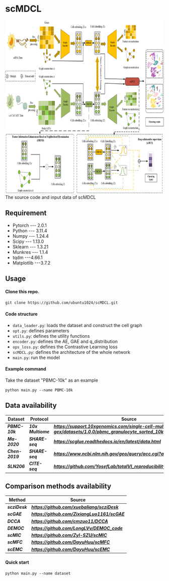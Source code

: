 # scMDCL
<img src="Model image/The architecture of scMDCL.png" width="900" height="550" />
The source code and input data of scMDCL

## Requirement
- Pytorch --- 2.0.1
- Python --- 3.11.4
- Numpy --- 1.24.4
- Scipy --- 1.13.0
- Sklearn --- 1.3.21
- Munkres --- 1.1.4
- tqdm ---4.66.1
- Matplotlib ---3.7.2

## Usage
#### Clone this repo.
```
git clone https://github.com/ubuntu1024/scMDCL.git
```

#### Code structure
- ```data_loader.py```: loads the dataset and construct the cell graph
- ```opt.py```: defines parameters
- ```utils.py```: defines the utility functions
- ```encoder.py```: defines the AE, GAE and q_distribution
- ```ops_loss.py```: defines the Contrastive Learning loss
- ```scMDCL.py```: defines the architecture of the whole network
- ```main.py```: run the model

#### Example command
Take the dataset "PBMC-10k" as an example
```
python main.py --name PBMC-10k
```

## Data availability
|  Dataset              | Protocol   | Source |
| --------------------------- | ----------------------- | ----------------------- |
| ***PBMC-10k***             | ***10x Multiome***      | ***https://support.10xgenomics.com/single-cell-multiome-atac-gex/datasets/1.0.0/pbmc_granulocyte_sorted_10k*** |
| ***Ma-2020***             | ***SHARE-seq*** | ***https://scglue.readthedocs.io/en/latest/data.html***        |
| ***Chen-2019***          | ***SHARE-seq***      | ***https://www.ncbi.nlm.nih.gov/geo/query/acc.cgi?acc=GSE126074***     |
| ***SLN206***          | ***CITE-seq***      | ***https://github.com/YosefLab/totalVI_reproducibility/tree/master/data***     |

## Comparison methods availability
|  Method              | Source |
| --------------------------- | ----------------------- |
| ***scziDesk***             | ***https://github.com/xuebaliang/scziDesk*** |
| ***scGAE***          | ***https://github.com/ZixiangLuo1161/scGAE***     |
| ***DCCA***             | ***https://github.com/cmzuo11/DCCA***        |
| ***DEMOC***             | ***https://github.com/LongLVv/DEMOC_code***        |
| ***scMIC***             | ***https://github.com/Zyl-SZU/scMIC***        |
| ***scMFC***             | ***https://github.com/DayuHuu/scMFC***        |
| ***scEMC***             | ***https://github.com/DayuHuu/scEMC***        |

#### Quick start
```
python main.py --name dataset
```

